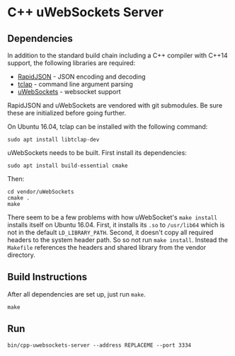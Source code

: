 # C++ uWebSockets Server

## Dependencies

In addition to the standard build chain including a C++ compiler with C++14 support, the following libraries are required:

* [RapidJSON](https://github.com/miloyip/rapidjson) - JSON encoding and decoding
* [tclap](http://tclap.sourceforge.net/) - command line argument parsing
* [uWebSockets](https://github.com/uWebSockets/uWebSockets) - websocket support

RapidJSON and uWebSockets are vendored with git submodules. Be sure these are initialized before going further.

On Ubuntu 16.04, tclap can be installed with the following command:

```
sudo apt install libtclap-dev
```

uWebSockets needs to be built. First install its dependencies:

```
sudo apt install build-essential cmake
```

Then:

```
cd vendor/uWebSockets
cmake .
make
```

There seem to be a few problems with how uWebSocket's `make install` installs itself on Ubuntu 16.04. First, it installs its `.so` to `/usr/lib64` which is not in the default `LD_LIBRARY_PATH`. Second, it doesn't copy all required headers to the system header path. So so not run `make install`. Instead the `Makefile` references the headers and shared library from the vendor directory.

## Build Instructions

After all dependencies are set up, just run `make`.

```
make
```

## Run

```
bin/cpp-uwebsockets-server --address REPLACEME --port 3334
```
